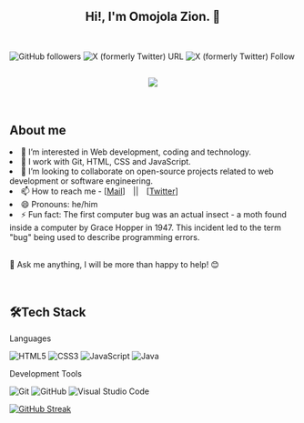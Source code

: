 <h2 align="center">Hi!, I'm Omojola Zion. 👋</h2>
<br/>

![GitHub followers](https://img.shields.io/github/followers/zicoly)
![X (formerly Twitter) URL](https://img.shields.io/twitter/url?url=https%3A%2F%2Ftwitter.com%2FZicoly_)
![X (formerly Twitter) Follow](https://img.shields.io/twitter/follow/Zicoly_)
<br/>

<h2 align="center"><img src="https://github.com/zicoly/zicoly/assets/163609084/a71680ff-8a66-44b0-b8ef-07683c46b53e"></h2>
<br/>

<h2>About me</h2>
<li>👀 I’m interested in Web development, coding and technology.</li>
<li>🌱 I work with Git, HTML, CSS and JavaScript.</li>
<li>💞️ I’m looking to collaborate on open-source projects related to web development or software engineering.</li>
<li>📫 How to reach me -
    [<a href="omojolazion@gmail.com">Mail</a>] 
    <span style="margin: 0 10px;">||</span> <!-- Adding a vertical bar as separator -->
    [<a href="https://twitter.com/Zicoly_">Twitter</a>]
</li>
<li>😄 Pronouns: he/him</li>
<li>⚡ Fun fact: The first computer bug was an actual insect - a moth found inside a computer by Grace Hopper in 1947. This incident led to the term "bug" being used to describe programming errors.</li>
<br/>
<p>💭 Ask me anything, I will be more than happy to help! 😊</p>
<br/>

<h2>🛠Tech Stack</h2>

Languages

![HTML5](https://img.shields.io/badge/html5-%23E34F26.svg?style=for-the-badge&logo=html5&logoColor=white)
![CSS3](https://img.shields.io/badge/css3-%231572B6.svg?style=for-the-badge&logo=css3&logoColor=white)
![JavaScript](https://img.shields.io/badge/javascript-%23323330.svg?style=for-the-badge&logo=javascript&logoColor=%23F7DF1E)
![Java](https://img.shields.io/badge/java-%23ED8B00.svg?style=for-the-badge&logo=openjdk&logoColor=white)

Development Tools

![Git](https://img.shields.io/badge/git-%23F05033.svg?style=for-the-badge&logo=git&logoColor=white)
![GitHub](https://img.shields.io/badge/github-%23121011.svg?style=for-the-badge&logo=github&logoColor=white)
![Visual Studio Code](https://img.shields.io/badge/Visual%20Studio%20Code-0078d7.svg?style=for-the-badge&logo=visual-studio-code&logoColor=white)

[![GitHub Streak](https://streak-stats.demolab.com/zicoly=DenverCoder1)](https://git.io/streak-stats)

<!---
zicoly/zicoly is a ✨ special ✨ repository because its `README.md` (this file) appears on your GitHub profile.
You can click the Preview link to take a look at your changes.
--->
